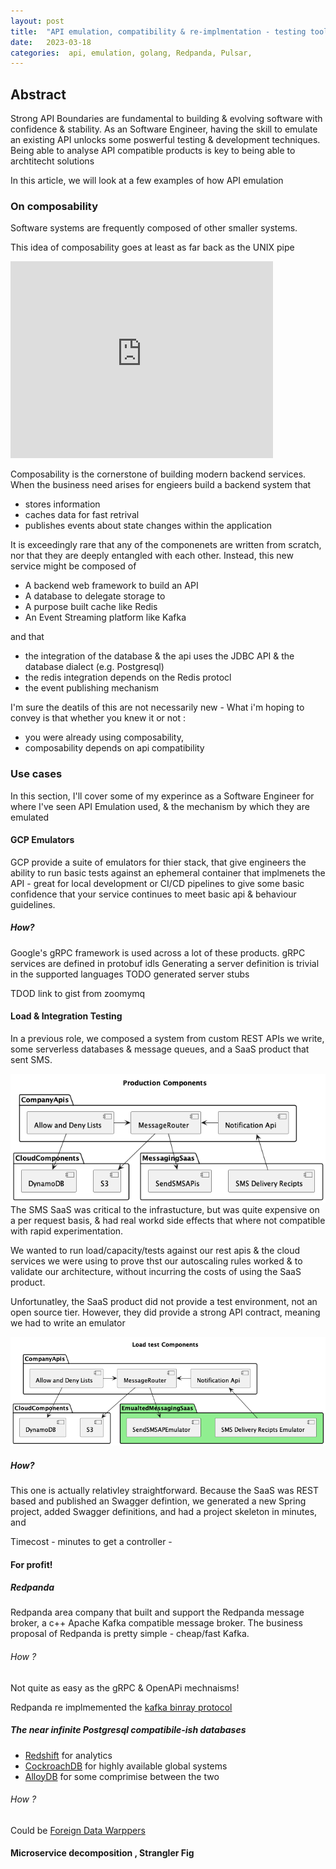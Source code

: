 ```yaml
---
layout: post
title:  "API emulation, compatibility & re-implmentation - testing tools, compatibility layers, or a business model"
date:   2023-03-18 
categories:  api, emulation, golang, Redpanda, Pulsar, 
---
```


## Abstract

Strong API Boundaries are fundamental to building & evolving software with confidence & stability. 
As an Software Engineer, having the skill to emulate an existing API unlocks some poswerful testing & development techniques. Being able to analyse API compatible products is key to being able to archtitecht solutions

In this article, we will look at a few examples of how API emulation

### On composability 

Software systems are frequently composed of other smaller systems.

This idea of composability goes at least as far back as the UNIX pipe

<iframe width="420" height="315" src="https://www.youtube.com/embed/bKzonnwoR2I" frameborder="0" ></iframe>

Composability is the cornerstone of building modern backend services. When the business need arises for engieers build a backend system that

- stores information
- caches data for fast retrival
- publishes events about state changes within the application

It is exceedingly rare that any of the componenets are written from scratch, nor that they are deeply entangled with each other. Instead, this new service might be composed of

- A backend web framework to build an API
- A database to delegate storage to
- A purpose built  cache like Redis
- An Event Streaming platform like Kafka

and that 

- the integration of the database & the api uses the JDBC API & the database dialect (e.g. Postgresql)
- the redis integration depends on the Redis protocl
- the event publishing mechanism 

I'm sure the deatils of this are not necessarily new - What i'm hoping to convey is that whether you knew it or not :
- you were already using composability, 
- composability depends on api compatibility 



### Use cases

In  this section, I'll cover some of my experince as a Software Engineer for where I've seen API Emulation used, & the mechanism by which they are emulated

#### GCP Emulators

GCP provide a suite of emulators for thier stack, that give engineers the ability to run basic tests against an ephemeral container that implmenets the API - great for local development or CI/CD pipelines to give some basic confidence that your service continues to meet basic api & behaviour guidelines.

##### How?
Google's gRPC framework is used across a lot of these products. gRPC services are defined in protobuf idls
Generating a server definition is trivial in the supported languages 
TODO generated server stubs


TDOD link to gist from zoomymq 

#### Load & Integration Testing

In a previous role, we composed a system from custom REST APIs we write, some serverless databases & message queues, and a  SaaS product that sent SMS. 

![Diagram](/assets/sms_emulator/sms_emulator.png)
The SMS SaaS was critical to the infrastucture, but was quite expensive on a per request basis, & had real workd side effects that where not compatible with rapid experimentation. 

We wanted to run load/capacity/tests  against our rest apis & the cloud services we were using to prove thst our autoscaling rules worked & to validate our architecture, without incurring the costs of using the SaaS product.

Unfortunatley, the SaaS product did not provide a test environment, not an open source tier. However, they did provide a strong API contract, meaning we had to write an emulator

![Diagram](/assets/sms_emulator/sms_emulator_load_test/sms_emulator_load_test.png)


##### How?

This one is actually relativley straightforward. Because the SaaS was REST based and published an Swagger defintion, we generated a new Spring project, added Swagger definitions, and had a project skeleton in minutes, and 

Timecost - minutes to get a controller - 


#### For profit! 

##### Redpanda 
Redpanda area company that built and support the Redpanda message broker, a c++ Apache Kafka compatible message broker. 
The business proposal of Redpanda is pretty simple - cheap/fast Kafka. 

###### How ?

Not quite as easy as the gRPC & OpenAPi mechnaisms! 

Redpanda re implmemented the [kafka binray protocol](https://kafka.apache.org/protocol#:~:text=Kafka%20uses%20a%20binary%20protocol,of%20the%20following%20primitive%20types.)




##### The near infinite Postgresql compatibile-ish databases



- [Redshift](https://docs.aws.amazon.com/redshift/latest/dg/c_redshift-and-postgres-sql.html) for analytics
- [CockroachDB](https://www.cockroachlabs.com/product/) for highly available global systems 
- [AlloyDB](https://cloud.google.com/alloydb) for some comprimise between the two

###### How ?

Could be [Foreign Data Warppers](https://wiki.postgresql.org/wiki/Foreign_data_wrappers)



#### Microservice decomposition , Strangler Fig






